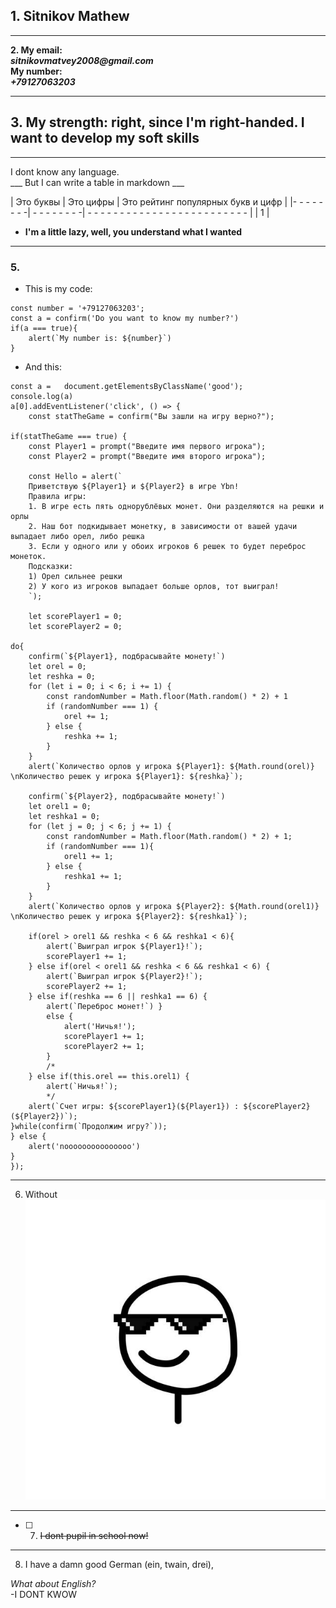 ## 1. Sitnikov Mathew

---
____2. My email:____ <br> ___sitnikovmatvey2008@gmail.com___
<br> ____My number:____ <br> ___+79127063203___

* * * * *
## 3. My strength: right, since I'm right-handed. I want to develop my soft skills

___

I dont know any language. <br>
\_\_\_ But I can write a table in markdown \_\_\_ <br>

| Это буквы | Это цифры | Это рейтинг популярных букв и цифр |
|- - - - - - - -| - - - - - - - -| - - - - - - - - - - - - - - - - - - - - - - - - - | 
| 1 |            
* __I'm a little lazy, well, you understand what I wanted__

___
### 5.
* This is my code:
```
const number = '+79127063203';
const a = confirm('Do you want to know my number?')
if(a === true){
    alert(`My number is: ${number}`)
}
```
* And this: 
```
const a =	document.getElementsByClassName('good');
console.log(a)
a[0].addEventListener('click', () => {
	const statTheGame = confirm("Вы зашли на игру верно?");

if(statTheGame === true) {
    const Player1 = prompt("Введите имя первого игрока");
    const Player2 = prompt("Введите имя второго игрока");

    const Hello = alert(`
    Приветствую ${Player1} и ${Player2} в игре Ybn! 
    Правила игры: 
    1. В игре есть пять однорублёвых монет. Они разделяются на решки и орлы 
    2. Наш бот подкидывает монетку, в зависимости от вашей удачи выпадает либо орел, либо решка
    3. Если у одного или у обоих игроков 6 решек то будет переброс монеток.
    Подсказки:
    1) Орел сильнее решки 
    2) У кого из игроков выпадает больше орлов, тот выиграл!
    `);

    let scorePlayer1 = 0;
    let scorePlayer2 = 0;

do{
    confirm(`${Player1}, подбрасывайте монету!`)
    let orel = 0;
    let reshka = 0;
    for (let i = 0; i < 6; i += 1) {
        const randomNumber = Math.floor(Math.random() * 2) + 1
        if (randomNumber === 1) {
            orel += 1;
        } else {
            reshka += 1;
        }
    }
    alert(`Количество орлов у игрока ${Player1}: ${Math.round(orel)} \nКоличество решек у игрока ${Player1}: ${reshka}`);

    confirm(`${Player2}, подбрасывайте монету!`)
    let orel1 = 0;
    let reshka1 = 0;
    for (let j = 0; j < 6; j += 1) {
        const randomNumber = Math.floor(Math.random() * 2) + 1;
        if (randomNumber === 1){
            orel1 += 1;
        } else {
            reshka1 += 1;
        }
    }
    alert(`Количество орлов у игрока ${Player2}: ${Math.round(orel1)} \nКоличество решек у игрока ${Player2}: ${reshka1}`);
    
    if(orel > orel1 && reshka < 6 && reshka1 < 6){
        alert(`Выиграл игрок ${Player1}!`);
        scorePlayer1 += 1;
    } else if(orel < orel1 && reshka < 6 && reshka1 < 6) {
        alert(`Выиграл игрок ${Player2}!`);
        scorePlayer2 += 1;
    } else if(reshka == 6 || reshka1 == 6) {
        alert(`Переброс монет!`) }
        else {
            alert('Ничья!');
            scorePlayer1 += 1;
            scorePlayer2 += 1;
        }
        /*
    } else if(this.orel == this.orel1) {
        alert(`Ничья!`);
        */
    alert(`Счет игры: ${scorePlayer1}(${Player1}) : ${scorePlayer2}(${Player2})`);
}while(confirm(`Продолжим игру?`));
} else {
    alert('nooooooooooooooo')
}
});
```

___
6. Without <br>
![People with a two glasses][1]

[1]: real-dude.jpg
___
- [ ] 7. ~~I dont pupil in school now!~~


* * * * *

8. I have a damn good German (ein, twain, drei), <br>

_What about English?_ <br>
-I DONT KWOW
<!-- 
Имя и фамилия

Контакты для связи

Краткая информация о себе (ваша цель и приоритеты, подчеркните свои сильные стороны, расскажите о своём опыте работы, если опыта работы нет, расскажите о своём стремлении учиться и узнавать новое)

Навыки (языки программирования, фреймворки, методологии, системы контроля версий и инструменты разработки, которыми вы владеете)

Примеры кода

Опыт работы. Junior Dev может перечислить учебные проекты с указанием использованных навыков и ссылками на исходный код.

Образование (включая пройденные курсы и тренинги)

Английский язык (уровень английского языка, если была языковая практика, расскажите о ней) -->